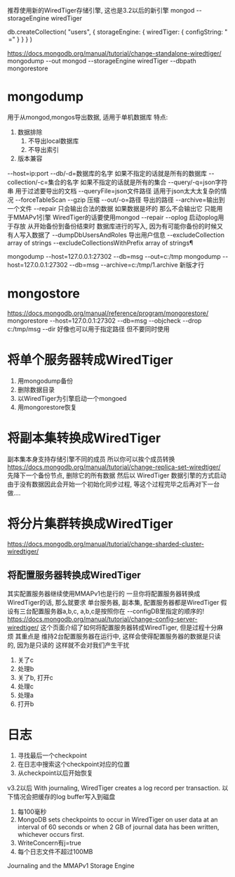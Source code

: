 推荐使用新的WiredTiger存储引擎, 这也是3.2以后的新引擎
mongod --storageEngine wiredTiger

db.createCollection(
   "users",
   { storageEngine: { wiredTiger: { configString: "<option>=<setting>" } } }
)


https://docs.mongodb.org/manual/tutorial/change-standalone-wiredtiger/
mongodump --out <exportDataDestination>
mongod --storageEngine wiredTiger --dbpath <newWiredTigerDBPath>
mongorestore <exportDataDestination>

# mongodump #
用于从mongod,mongos导出数据, 适用于单机数据库
特点:
1. 数据排除
	1. 不导出local数据库
	2. 不导出索引
2. 版本兼容

--host=ip:port
--db/-d=数据库的名字 如果不指定的话就是所有的数据库
--collection/-c=集合的名字 如果不指定的话就是所有的集合
--query/-q=json字符串 用于过滤要导出的文档
--queryFile=json文件路径 适用于json太大太复杂的情况
--forceTableScan
--gzip 压缩
--out/-o=路径 导出的路径
--archive=输出到一个文件
--repair 只会输出合法的数据 如果数据是坏的 那么不会输出它 只能用于MMAPv1引擎 WiredTiger的话要使用mongod --repair
--oplog 启动oplog用于存放 从开始备份到备份结束时 数据库进行的写入, 因为有可能你备份的时候又有人写入数据了
--dumpDbUsersAndRoles 导出用户信息
--excludeCollection array of strings
--excludeCollectionsWithPrefix array of strings¶

mongodump --host=127.0.0.1:27302 --db=msg --out=c:/tmp
mongodump --host=127.0.0.1:27302 --db=msg --archive=c:/tmp/1.archive 新版才行

# mongostore #
https://docs.mongodb.org/manual/reference/program/mongorestore/
mongorestore --host=127.0.0.1:27302  --db=msg --objcheck --drop c:/tmp/msg
--dir 好像也可以用于指定路径 但不要同时使用

# 将单个服务器转成WiredTiger #
1. 用mongodump备份
2. 删除数据目录
3. 以WiredTiger为引擎启动一个mongoed
4. 用mongorestore恢复

# 将副本集转换成WiredTiger #
副本集本身支持存储引擎不同的成员
所以你可以挨个成员转换
https://docs.mongodb.org/manual/tutorial/change-replica-set-wiredtiger/
先降下一个备份节点, 删除它的所有数据
然后以 WiredTiger 数据引擎的方式启动
由于没有数据因此会开始一个初始化同步过程, 等这个过程完毕之后再对下一台做....

# 将分片集群转换成WiredTiger #
https://docs.mongodb.org/manual/tutorial/change-sharded-cluster-wiredtiger/

## 将配置服务器转换成WiredTiger ##
其实配置服务器继续使用MMAPv1也是行的
一旦你将配置服务器转换成WiredTiger的话, 那么就要求 单台服务器, 副本集, 配置服务器都是WiredTiger
假设有三台配置服务器a,b,c, a,b,c是按照你在 --configDB里指定的顺序的!
https://docs.mongodb.org/manual/tutorial/change-config-server-wiredtiger/
这个页面介绍了如何将配置服务器转成WiredTiger, 但是过程十分麻烦
其重点是 维持2台配置服务器在运行中, 这样会使得配置服务器的数据是只读的, 因为是只读的 这样就不会对我们产生干扰
1. 关了c
2. 处理b
3. 关了b, 打开c
4. 处理c
5. 处理a
6. 打开b

# 日志 #
1. 寻找最后一个checkpoint
2. 在日志中搜索这个checkpoint对应的位置
3. 从checkpoint以后开始恢复

v3.2以后
With journaling, WiredTiger creates a log record per transaction.
以下情况会把缓存的log buffer写入到磁盘
1. 每100毫秒
2. MongoDB sets checkpoints to occur in WiredTiger on user data at an interval of 60 seconds or when 2 GB of journal data has been written, whichever occurs first.
3. WriteConcern有j=true
4. 每个日志文件不超过100MB

Journaling and the MMAPv1 Storage Engine


